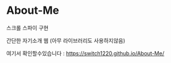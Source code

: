 # About-Me
스크롤 스파이 구현

간단한 자기소개 웹 (아무 라이브러리도 사용하지않음)

여기서 확인할수있습니다 :
https://switch1220.github.io/About-Me/
